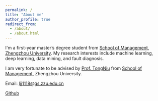 ```yaml
---
permalink: /
title: "About me"
author_profile: true
redirect_from: 
  - /about/
  - /about.html
---
```


I'm a first-year master’s degree student from [School of Management](http://www7.zzu.edu.cn/glxy/), [Zhengzhou University](https://www.zzu.edu.cn/). My research interests include machine learning, deep learning, data mining, and fault diagnosis.

I am very fortunate to be advised by [Prof. TongNiu](https://www7.zzu.edu.cn/glxy/info/1501/5170.htm) from [School of Management](http://www7.zzu.edu.cn/glxy/), Zhengzhou University.

Email: ljj1118@gs.zzu.edu.cn

[Github](https://github.com/LJJ1125)
